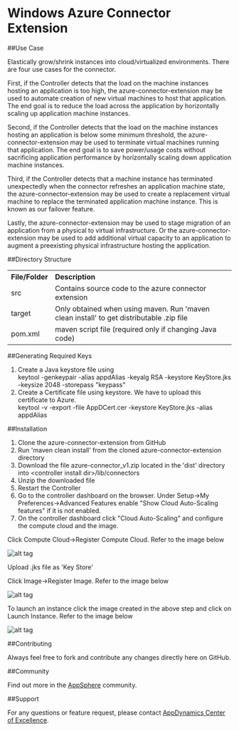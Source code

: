 Windows Azure Connector Extension
=================================

##Use Case

Elastically grow/shrink instances into cloud/virtualized environments. There are four use cases for the connector. 

First, if the Controller detects that the load on the machine instances hosting an application is too high, the azure-connector-extension may be used to automate creation of new virtual machines to host that application. The end goal is to reduce the load across the application by horizontally scaling up application machine instances.

Second, if the Controller detects that the load on the machine instances hosting an application is below some minimum threshold, the azure-connector-extension may be used to terminate virtual machines running that application. The end goal is to save power/usage costs without sacrificing application performance by horizontally scaling down application machine instances.

Third, if the Controller detects that a machine instance has terminated unexpectedly when the connector refreshes an application machine state, the azure-connector-extension may be used to create a replacement virtual machine to replace the terminated application machine instance. This is known as our failover feature.

Lastly, the azure-connector-extension may be used to stage migration of an application from a physical to virtual infrastructure. Or the azure-connector-extension may be used to add additional virtual capacity to an application to augment a preexisting physical infrastructure hosting the application.   

##Directory Structure

<table><tbody>
<tr>
<th align="left"> File/Folder </th>
<th align="left"> Description </th>
</tr>
<tr>
<td class='confluenceTd'> src </td>
<td class='confluenceTd'> Contains source code to the azure connector extension </td>
</tr>
<tr>
<td class='confluenceTd'> target </td>
<td class='confluenceTd'> Only obtained when using maven. Run 'maven clean install' to get distributable .zip file </td>
</tr>
<tr>
<td class='confluenceTd'> pom.xml </td>
<td class='confluenceTd'> maven script file (required only if changing Java code) </td>
</tr>
</tbody>
</table>

##Generating Required Keys

1. Create a Java keystore file using <br>
keytool -genkeypair -alias appdAlias -keyalg RSA -keystore KeyStore.jks -keysize 2048 -storepass "keypass"
2. Create a Certificate file using keystore. We have to upload this certificate to Azure.<br>
keytool -v -export -file AppDCert.cer -keystore KeyStore.jks -alias appdAlias


##Installation

1. Clone the azure-connector-extension from GitHub
2. Run 'maven clean install' from the cloned azure-connector-extension directory
3. Download the file azure-connector_v1.zip located in the 'dist' directory into \<controller install dir\>/lib/connectors
4. Unzip the downloaded file
5. Restart the Controller
6. Go to the controller dashboard on the browser. Under Setup->My Preferences->Advanced Features enable "Show Cloud Auto-Scaling features" if it is not enabled. 
7. On the controller dashboard click "Cloud Auto-Scaling" and configure the compute cloud and the image.

Click Compute Cloud->Register Compute Cloud. Refer to the image below

![alt tag](https://raw.github.com/Appdynamics/azure-connector-extension/master/azure_compute_cloud.png)

Upload .jks file as 'Key Store'

Click Image->Register Image. Refer to the image below

![alt tag](https://raw.github.com/Appdynamics/azure-connector-extension/master/azure_image.png)

To launch an instance click the image created in the above step and click on Launch Instance. Refer to the image below

![alt tag](https://raw.github.com/Appdynamics/azure-connector-extension/master/azure_launch_instance.png)

##Contributing

Always feel free to fork and contribute any changes directly here on GitHub.

##Community

Find out more in the [AppSphere](http://appsphere.appdynamics.com/t5/eXchange/Windows-Azure-Cloud-Connector-Extension/idi-p/5493) community.

##Support

For any questions or feature request, please contact [AppDynamics Center of Excellence](mailto:ace-request@appdynamics.com).

